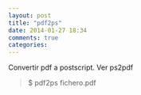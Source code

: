 ```yaml
---
layout: post
title: "pdf2ps"
date: 2014-01-27 18:34
comments: true
categories: 
---
```

Convertir pdf a postscript. Ver ps2pdf

>$ pdf2ps fichero.pdf

